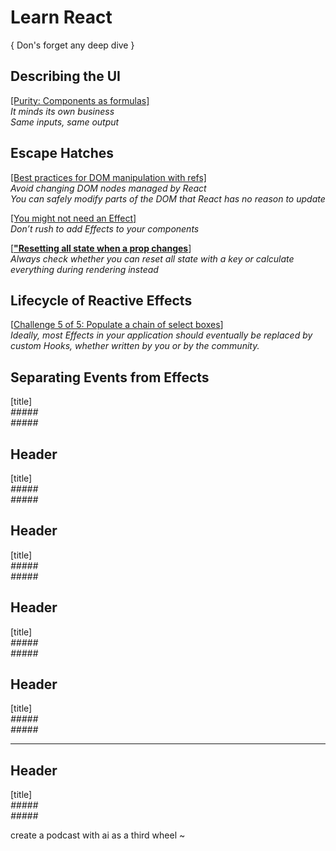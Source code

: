 # Learn React

{ Don's forget any deep dive }  

## Describing the UI

[[Purity: Components as formulas]](https://react.dev/learn/keeping-components-pure#purity-components-as-formulas)  
_It minds its own business_  
_Same inputs, same output_  

## Escape Hatches  

[[Best practices for DOM manipulation with refs]](https://react.dev/learn/manipulating-the-dom-with-refs#best-practices-for-dom-manipulation-with-refs)  
_Avoid changing DOM nodes managed by React_  
_You can safely modify parts of the DOM that React has no reason to update_  

[[You might not need an Effect]](https://react.dev/learn/synchronizing-with-effects#you-might-not-need-an-effect)  
_Don’t rush to add Effects to your components_  

[[**"Resetting all state when a prop changes**](https://react.dev/learn/you-might-not-need-an-effect#resetting-all-state-when-a-prop-changes)]  
_Always check whether you can reset all state with a key or calculate everything during rendering instead_  

## Lifecycle of Reactive Effects    

[[Challenge 5 of 5: Populate a chain of select boxes](https://react.dev/learn/lifecycle-of-reactive-effects#populate-a-chain-of-select-boxes)]  
_Ideally, most Effects in your application should eventually be replaced by custom Hooks, whether written by you or by the community._  

## Separating Events from Effects    

[title]  
_#####_  
_#####_  

## Header  

[title]  
_#####_  
_#####_  

## Header  

[title]  
_#####_  
_#####_  

## Header  

[title]  
_#####_  
_#####_  

## Header  

[title]  
_#####_  
_#####_  

**********************

## Header  

[title]  
_#####_  
_#####_  

create a podcast with ai as a third wheel ~

